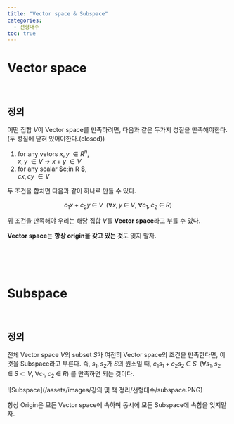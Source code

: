```yaml
---
title: "Vector space & Subspace"
categories:
  - 선형대수
toc: true
---
```

  
# Vector space

<br/>

## 정의

어떤 집합 $V$이 Vector space를 만족하려면, 다음과 같은 두가지 성질을 만족해야한다.(두 성질에 닫혀 있어야한다.(closed)) 

1. for any vetors $x,y \; \in R^n$,   
    $x,y\; \in V$ -> $x+y \; \in V$
2. for any scalar $c\;in R $,  
    $cx,cy\; \in V$

두 조건을 합치면 다음과 같이 하나로 만들 수 있다. 

$$
c_1x+c_2y \; \in\; V\;\; (\forall x,y\;\in\;V,\;\forall c_1,c_2\;\in\;R)
$$

위 조건을 만족해야 우리는 해당 집합 $V$를 **Vector space**라고 부를 수 있다.

**Vector space**는 **항상 origin을 갖고 있는 것**도 잊지 말자.

<br/><br/><br/>

# Subspace

<br/>

## 정의
전체 Vector space $V$의 subset $S$가 여전히 Vector space의 조건을 만족한다면, 
이것을 Subspace라고 부른다. 즉, $s_1,s_2$가 $S$의 원소일 때, $c_1s_1+c_2s_2 \; \in\; S\;\; (\forall s_1,s_2\;\in\;S\subset V,\;\forall c_1,c_2\;\in\;R)$
를 만족하면 되는 것이다.

![Subspace](/assets/images/강의 및 책 정리/선형대수/subspace.PNG)

항상 Origin은 모든 Vector space에 속하며 동시에 모든 Subspace에 속함을 잊지말자.
